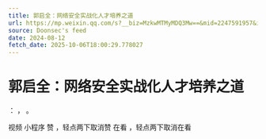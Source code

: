 ```yaml
---
title: 郭启全：网络安全实战化人才培养之道
url: https://mp.weixin.qq.com/s?__biz=MzkwMTMyMDQ3Mw==&mid=2247591957&idx=1&sn=b6948feb40e4960bc356908693650a2c
source: Doonsec's feed
date: 2024-08-12
fetch_date: 2025-10-06T18:00:29.778027
---
```


# 郭启全：网络安全实战化人才培养之道

：
，
。

视频
小程序
赞
，轻点两下取消赞
在看
，轻点两下取消在看
